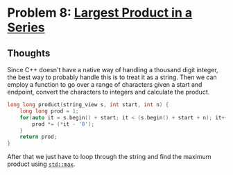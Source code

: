 # Problem 8: [Largest Product in a Series](https://projecteuler.net/problem=8)

## Thoughts
Since C++ doesn't have a native way of handling a thousand digit integer, the best way to probably handle this is to treat it as a string. Then we can employ a function to go over a range of characters given a start and endpoint, convert the characters to integers and calculate the product.

```cpp
long long product(string_view s, int start, int n) {
	long long prod = 1;
	for(auto it = s.begin() + start; it < (s.begin() + start + n); it++) {
		prod *= (*it - '0');
	}
	return prod;
}
```

After that we just have to loop through the string and find the maximum product using [`std::max`](https://en.cppreference.com/w/cpp/algorithm/max).